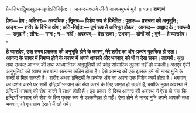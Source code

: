  

प्रेमातिभरनिॢभन्नपुलकाङ्गोऽतिनिर्वृत: । आनन्दसश्प्लवे लीनो नापश्यमुभयं मुने ॥ १७॥ **शब्दार्थ** 

**प्रेमा—** **प्रेम** **; अतिभर—** **अत्यधिक** **; निॢभन्न—** **विशेष रूप से विभेदित** **; पुलक—** **प्रसन्नता की अनुभूति** **; अङ्ग:—** **शरीर के** **विभिन्न अंग** **; अति-निर्वृत:—** **पूर्ण रूप से अभिभूत होकर** **; आनन्द—** **आह्लाद के** **; सश्प्लवे—** **समुद्र में** **; लीन:—** **मग्न** **; न—** **नहीं** **; अपश्यम्—** **देख सका** **; उभयम्—** **दोनों को** **; मुने—** **हे व्यासदेव।** **.** 

**हे व्यासदेव, उस समय प्रसन्नता की अनुभूति होने के कारण, मेरे शरीर का अंग-प्रत्यंग** **पुलकित हो उठा। आनन्द के सागर में निमग्न होने के कारण मैं अपने आपको और भगवान्** **को भी न देख सका।** **तात्पर्य** : सुख तथा उत्कट आनन्द की तथा आध्यात्मिक अनुभूतियों की कोई सांसारिक तुलना नहीं हो सकती। अतएव ऐसी अनुभूतियों को व्यक्त कर पाना अत्यन्त कठिन होता है। ऐसे आनन्द की एक झलक हमें श्री नारद मुनि के शब्दों से मिल सकती है। शरीर अथवा इनि्द्रयों के प्रत्येक अंग का अपना एक विशेष कार्य होता है। भगवान् का दर्शन करने पर सारी इन्द्रियाँ भगवान् की सेवा करने के लिए जागृत हो उठती हैं, क्योंकि मुक्त अवस्था में इन्द्रियाँ भगवान् की सेवा करने में सक्षम होती हैं। इस प्रकार से दिव्य आनन्द की अवस्था में ऐसा हो गया कि इन्द्रियाँ भगवान् की सेवा के लिए पृथक् रूप से उत्कण्ठित हो गईं। ऐसा होने से नारद मुनि अपने आपको तथा भगवान् को एकसाथ देखने में खो गये। 